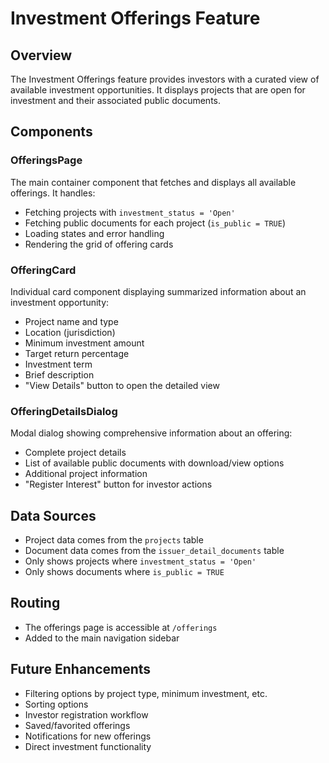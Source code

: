 # Investment Offerings Feature

## Overview
The Investment Offerings feature provides investors with a curated view of available investment opportunities. It displays projects that are open for investment and their associated public documents.

## Components

### OfferingsPage
The main container component that fetches and displays all available offerings. It handles:
- Fetching projects with `investment_status = 'Open'`
- Fetching public documents for each project (`is_public = TRUE`)
- Loading states and error handling
- Rendering the grid of offering cards

### OfferingCard
Individual card component displaying summarized information about an investment opportunity:
- Project name and type
- Location (jurisdiction)
- Minimum investment amount
- Target return percentage
- Investment term
- Brief description
- "View Details" button to open the detailed view

### OfferingDetailsDialog
Modal dialog showing comprehensive information about an offering:
- Complete project details
- List of available public documents with download/view options
- Additional project information
- "Register Interest" button for investor actions

## Data Sources
- Project data comes from the `projects` table
- Document data comes from the `issuer_detail_documents` table
- Only shows projects where `investment_status = 'Open'`
- Only shows documents where `is_public = TRUE`

## Routing
- The offerings page is accessible at `/offerings`
- Added to the main navigation sidebar

## Future Enhancements
- Filtering options by project type, minimum investment, etc.
- Sorting options
- Investor registration workflow
- Saved/favorited offerings
- Notifications for new offerings
- Direct investment functionality